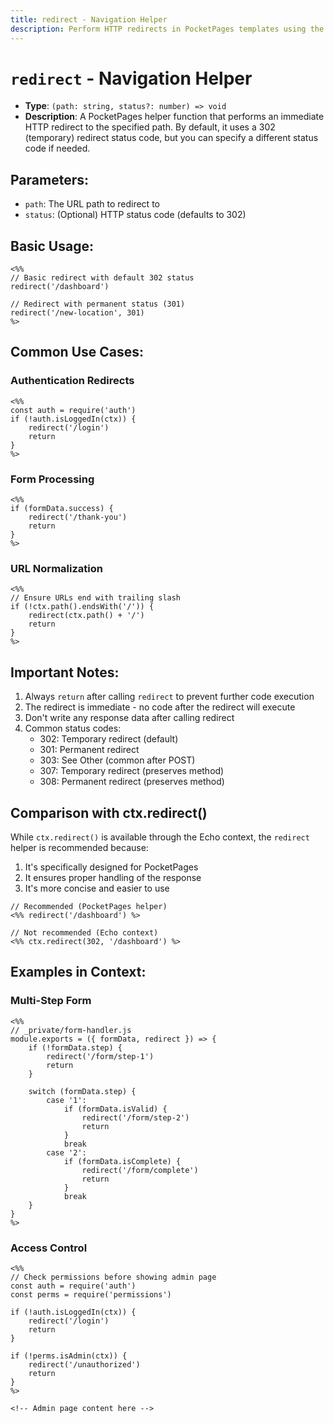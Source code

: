 ```yaml
---
title: redirect - Navigation Helper
description: Perform HTTP redirects in PocketPages templates using the redirect helper function.
---
```


# `redirect` - Navigation Helper

- **Type**: `(path: string, status?: number) => void`
- **Description**: A PocketPages helper function that performs an immediate HTTP redirect to the specified path. By default, it uses a 302 (temporary) redirect status code, but you can specify a different status code if needed.

## Parameters:

- `path`: The URL path to redirect to
- `status`: (Optional) HTTP status code (defaults to 302)

## Basic Usage:

```ejs
<%%
// Basic redirect with default 302 status
redirect('/dashboard')

// Redirect with permanent status (301)
redirect('/new-location', 301)
%>
```

## Common Use Cases:

### Authentication Redirects

```ejs
<%%
const auth = require('auth')
if (!auth.isLoggedIn(ctx)) {
    redirect('/login')
    return
}
%>
```

### Form Processing

```ejs
<%%
if (formData.success) {
    redirect('/thank-you')
    return
}
%>
```

### URL Normalization

```ejs
<%%
// Ensure URLs end with trailing slash
if (!ctx.path().endsWith('/')) {
    redirect(ctx.path() + '/')
    return
}
%>
```

## Important Notes:

1. Always `return` after calling `redirect` to prevent further code execution
2. The redirect is immediate - no code after the redirect will execute
3. Don't write any response data after calling redirect
4. Common status codes:
   - 302: Temporary redirect (default)
   - 301: Permanent redirect
   - 303: See Other (common after POST)
   - 307: Temporary redirect (preserves method)
   - 308: Permanent redirect (preserves method)

## Comparison with ctx.redirect()

While `ctx.redirect()` is available through the Echo context, the `redirect` helper is recommended because:

1. It's specifically designed for PocketPages
2. It ensures proper handling of the response
3. It's more concise and easier to use

```ejs
// Recommended (PocketPages helper)
<%% redirect('/dashboard') %>

// Not recommended (Echo context)
<%% ctx.redirect(302, '/dashboard') %>
```

## Examples in Context:

### Multi-Step Form

```ejs
<%%
// _private/form-handler.js
module.exports = ({ formData, redirect }) => {
    if (!formData.step) {
        redirect('/form/step-1')
        return
    }

    switch (formData.step) {
        case '1':
            if (formData.isValid) {
                redirect('/form/step-2')
                return
            }
            break
        case '2':
            if (formData.isComplete) {
                redirect('/form/complete')
                return
            }
            break
    }
}
%>
```

### Access Control

```ejs
<%%
// Check permissions before showing admin page
const auth = require('auth')
const perms = require('permissions')

if (!auth.isLoggedIn(ctx)) {
    redirect('/login')
    return
}

if (!perms.isAdmin(ctx)) {
    redirect('/unauthorized')
    return
}
%>

<!-- Admin page content here -->
```
